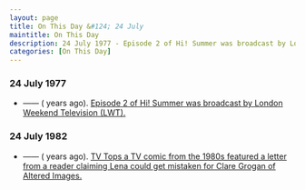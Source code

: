 ```yaml
---
layout: page
title: On This Day &#124; 24 July
maintitle: On This Day
description: 24 July 1977 - Episode 2 of Hi! Summer was broadcast by London Weekend Television (LWT). 24 July 1982 - TV Tops a TV comic from the 1980s featured a letter from a reader claiming Lena could get mistaken for Clare Grogan of Altered Images.
categories: [On This Day]
---
```


### 24 July 1977
* —— (<span id="age1"></span> years ago). [Episode 2 of Hi! Summer was broadcast by London Weekend Television (LWT).](/london%20weekend%20television/hi!%20summer/1977/07/24/hi-summer.html)

### 24 July 1982
* —— (<span id="age2"></span> years ago). [TV Tops a TV comic from the 1980s featured a letter from a reader claiming Lena could get mistaken for Clare Grogan of Altered Images.](/comics/1982/07/24/tv-tops.html)

<!-- Script for calculating number of years ago -->
<script>
var dob = '19770724';
var year = Number(dob.substr(0, 4));
var month = Number(dob.substr(4, 2)) - 1;
var day = Number(dob.substr(6, 2));
var today = new Date();
var age1 = today.getFullYear() - year;
if (today.getMonth() < month || (today.getMonth() == month && today.getDate() < day)) {
age1--;
}
document.getElementById("age1").innerHTML=age1;

var dob = '19820724';
var year = Number(dob.substr(0, 4));
var month = Number(dob.substr(4, 2)) - 1;
var day = Number(dob.substr(6, 2));
var today = new Date();
var age2 = today.getFullYear() - year;
if (today.getMonth() < month || (today.getMonth() == month && today.getDate() < day)) {
age2--;
}
document.getElementById("age2").innerHTML=age2;
</script>

